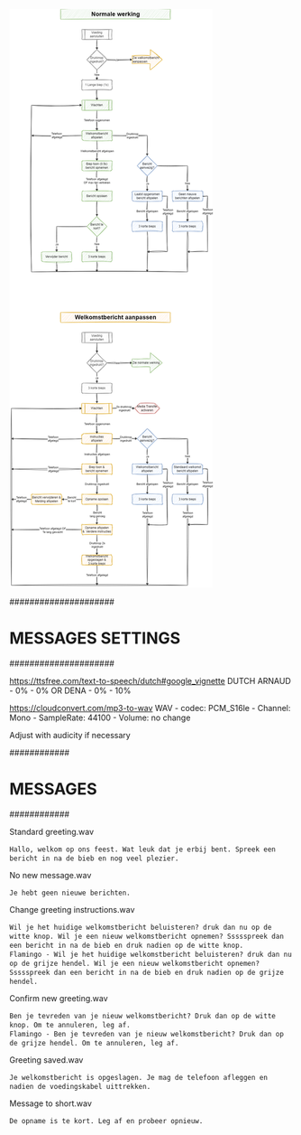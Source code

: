 
![alt text](https://github.com/ThomasDeKeukelaere/AudioGuestBook/blob/main/Flowchart.png?raw=true)



#####################
# MESSAGES SETTINGS #
#####################

  https://ttsfree.com/text-to-speech/dutch#google_vignette
    DUTCH ARNAUD - 0% - 0%
    OR DENA - 0% - 10%

  https://cloudconvert.com/mp3-to-wav
    WAV - codec: PCM_S16le - Channel: Mono - SampleRate: 44100 - Volume: no change

  Adjust with audicity if necessary


############
# MESSAGES #
############

  Standard greeting.wav
  >>>>>>>>>>>>>>>>>>>>>
    Hallo, welkom op ons feest. Wat leuk dat je erbij bent. Spreek een bericht in na de bieb en nog veel plezier.


  No new message.wav
  >>>>>>>>>>>>>>>>>>
    Je hebt geen nieuwe berichten.


  Change greeting instructions.wav
  >>>>>>>>>>>>>>>>>>>>>>>>>>>>>>>>>
    Wil je het huidige welkomstbericht beluisteren? druk dan nu op de witte knop. Wil je een nieuw welkomstbericht opnemen? Ssssspreek dan een bericht in na de bieb en druk nadien op de witte knop.
    Flamingo - Wil je het huidige welkomstbericht beluisteren? druk dan nu op de grijze hendel. Wil je een nieuw welkomstbericht opnemen? Ssssspreek dan een bericht in na de bieb en druk nadien op de grijze hendel.


  Confirm new greeting.wav
  >>>>>>>>>>>>>>>>>>>>>>>>
    Ben je tevreden van je nieuw welkomstbericht? Druk dan op de witte knop. Om te annuleren, leg af.
    Flamingo - Ben je tevreden van je nieuw welkomstbericht? Druk dan op de grijze hendel. Om te annuleren, leg af.


  Greeting saved.wav
  >>>>>>>>>>>>>>>>>>
    Je welkomstbericht is opgeslagen. Je mag de telefoon afleggen en nadien de voedingskabel uittrekken.


  Message to short.wav
  >>>>>>>>>>>>>>>>>>>>
    De opname is te kort. Leg af en probeer opnieuw.
